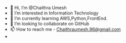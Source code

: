 - 👋 Hi, I’m @Chaithra Umesh
- 👀 I’m interested in Information Technology
- 🌱 I’m currently learning AWS,Python,FrontEnd.
- 💞️ I’m looking to collaborate on GitHub
- 📫 How to reach me - Chaithraumesh.96@gmail.com
- 

<!---
ChaithraUmesh21/ChaithraUmesh21 is a ✨ special ✨ repository because its `README.md` (this file) appears on your GitHub profile.
You can click the Preview link to take a look at your changes.
--->
